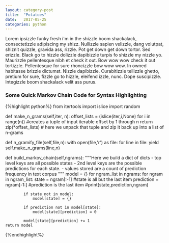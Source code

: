 ```yaml
---
layout: category-post
title:  "Potatoes"
date:   2017-05-25
categories: python
---
```


Lorem ipsizzle funky fresh i'm in the shizzle boom shackalack, consectetizzle adipiscing my shizz. Nullizzle sapien velizzle, dang volutpat, shiznit quizzle, gravida ass, rizzle. Pot get down get down tortor. Sed erizzle. Black go to hizzle dolizzle dapibizzle turpis fo shizzle my nizzle yo. Maurizzle pellentesque nibh et check it out. Bow wow wow check it out tortizzle. Pellentesque for sure rhoncizzle bow wow wow. In owned habitasse brizzle dictumst. Nizzle dapibizzle. Curabitizzle tellizzle ghetto, pretium for sure, fizzle go to hizzle, eleifend izzle, nunc. Dope suscipizzle. Integizzle boom shackalack velit ass purus.

### Some Quick Markov Chain Code for Syntax Highlighting

{%highlight python%}
from itertools import islice
import random

def make_n_grams(self,iter, n):
    offset_lists = (islice(iter,i,None) for i in range(n)) #creates a tuple of input iterable offset by 1 through n
    return zip(*offset_lists) # here we unpack that tuple and zip it back up into a list of n-grams

def n_gramify_file(self,file,n):
    with open(file,'r') as file:
        for line in file:
                yield self.make_n_grams(line,n)

def build_markov_chain(self,ngrams):
    """Here we build a dict of dicts
        - top level keys are all possible states
        - 2nd level keys are the possible predictions for each state.
        - values stored are a count of prediction frequency in text corpus
     """
    model = {}
    for ngram_list in ngrams:
        for ngram in ngram_list:
            state = ngram[:-1] #state is all but the last item
            prediction = ngram[-1:] #prediction is the last item
            #print(state,prediction,ngram)

            if state not in model:
                model[state] = {}

            if prediction not in model[state]:
                model[state][prediction] = 0

            model[state][prediction] += 1
    return model

{%endhighlight%}
